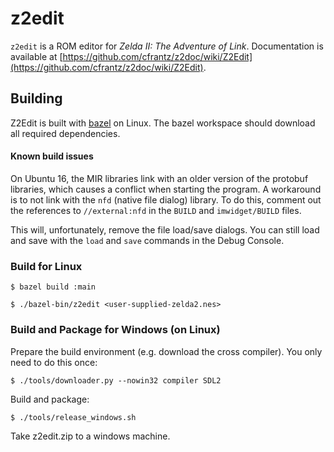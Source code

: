 # z2edit

`z2edit` is a ROM editor for *Zelda II: The Adventure of Link*.  Documentation
is available at [https://github.com/cfrantz/z2doc/wiki/Z2Edit](https://github.com/cfrantz/z2doc/wiki/Z2Edit).

## Building

Z2Edit is built with [bazel](http://bazel.io) on Linux.  The bazel workspace
should download all required dependencies.

#### Known build issues

On Ubuntu 16, the MIR libraries link with an older version of the protobuf
libraries, which causes a conflict when starting the program.  A workaround
is to not link with the `nfd` (native file dialog) library.  To do this,
comment out the references to `//external:nfd` in the `BUILD` and
`imwidget/BUILD` files.

This will, unfortunately, remove the file load/save dialogs.  You can still
load and save with the `load` and `save` commands in the Debug Console.

### Build for Linux

```
$ bazel build :main

$ ./bazel-bin/z2edit <user-supplied-zelda2.nes>
```

### Build and Package for Windows (on Linux)

Prepare the build environment (e.g. download the cross compiler).  You only
need to do this once:

```
$ ./tools/downloader.py --nowin32 compiler SDL2
```

Build and package:

```
$ ./tools/release_windows.sh
```

Take z2edit.zip to a windows machine.

